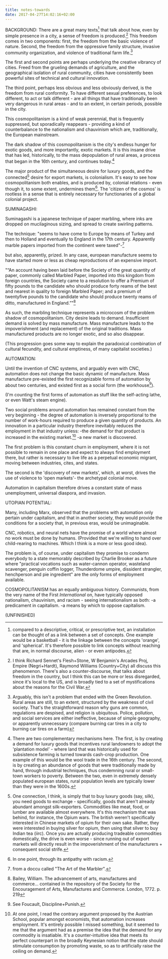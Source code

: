 ```yaml
---
title: notes-towards
date: 2017-04-27T14:02:16+02:00
---
```

BACKGROUND:
There are a great many texts[^1] that talk about how, even by simple presence in a city, a sense of freedom is produced.[^2] This freedom comes in two components: first, the freedom from the basic violence of nature. Second, the freedom from the oppressive family structure, invasive community organization, and violence of traditional farm life.[^3]

The first and second points are perhaps underlying the creative vibrancy of cities. Freed from the grueling demands of agriculture, and the geographical isolation of rural community, cities have consistently been powerful sites of technical and cultural innovation.
<!--more-->

The third point, perhaps less obvious and less obviously derived, is the freedom from rural conformity. To have different sexual preferences, to look different, to act or talk different - are all things that have traditionally been very dangerous in rural areas - and to an extent, in certain periods, possible in the city.

This cosmopolitanism is a kind of weak perennial, that is frequently suppressed, but sporadically reappears - providing a kind of counterbalance to the nationalism and chauvinism which are, traditionally, the European mainstream. 

The dark shadow of this cosmopolitanism is the city's endless hunger for exotic goods, and more importantly, exotic markets. It is this insane drive that has led, historically, to the mass depopulation of rural areas, a process that began in the 16th century, and continues today.[^4]

The major product of the simultaneous desire for luxury goods, and the connected[^5] desire for export markets, is colonialism. It's easy to see how cosmopolitanism both enables, and is produced by, colonial relations - even though it, to some extent, undermines them[^6]. The 'citizen of the cosmos' is rootless in a sense that is entirely necessary for functionaries of a global colonial project.

SUMINAGASHI:

Suminagashi is a japanese technique of paper marbling, where inks are dropped on mucilaginous sizing, and spread to create swirling patterns.

The technique:
"seems to have come to Europe by means of Turkey and then to Holland and eventually to England in the 17th century. Apparently marble papers imported from the continent were taxed"-[^7]

but also, apparently, prized. In any case, european manufacture seems to have started more or less as cheap reproductions of an expensive import.

"“An account having been laid before the Society of the great quantity of paper, commonly called Marbled Paper, imported into this kingdom from foreign countries, the Society came to a resolution to offer a Premium of fifty pounds to the candidate who should produce forty reams of the best and nearest in quality to foreign Marbled Paper; and a premium of twentyfive pounds to the candidate who should produce twenty reams of ditto, manufactured in England.”"[^8]

As such, the marbling technique represents a microcosm of the problem shadow of cosmopolitanism. City desire leads to demand. Insufficient demand is solved by mass manufacture. Mass manufacture leads to the impoverishment (and replacement) of the original traditions. Mass manufactured products are no longer exotic, and so also disappear. 

(This progression goes some way to explain the paradoxical combination of cultural fecundity, and cultural emptiness, of many capitalist societies.)

AUTOMATION:

Until the invention of CNC systems, and arguably even with CNC, automation does not change the basic dynamic of manufacture. Mass manufacture pre-existed the first recognizable forms of automation by about two centuries, and existed first as a social form (the workhouse[^9]). 

(I'm counting the first forms of automation as stuff like the self-acting lathe, or even Watt's steam engine).

Two social problems around automation has remained constant from the very beginning - the degree of automation is inversely proportional to the number of work-hours required to produce a given quantity of products. An innovation in a particular industry therefore inevitably reduces the employment in that industry unless:
-the demand for that product is increased in the existing market.[^10]
-a new market is discovered.

The first problem is this constant churn in employment, where it is not possible to remain in one place and expect to always find employment there, but rather is necessary to live life as a perpetual economic migrant, moving between industries, cites, and states.

The second is the 'discovery of new markets', which, at worst, drives the use of violence to 'open markets'- the archetypal colonial move.

Automation in capitalism therefore drives a constant state of mass unemployment, universal diaspora, and invasion. 

UTOPIAN POTENTIAL:

Many, including Marx, observed that the problems with automation only pertain under capitalism, and that in another society, they would provide the conditions for a society that, in previous eras, would be unimaginable. 

CNC, robotics, and neural nets have the promise of a world where almost no work must be done by humans. (Provided that we're willing to hand over child-rearing to machines. Which I think is a more or less good idea).

The problem is, of course, under capitalism they promise to condemn everybody to a state memorably described by Charlie Brooker as a future where "practical vocations such as water-cannon operator, wasteland scavenger, penguin coffin logger, Thunderdome umpire, dissident strangler, henchperson and pie ingredient" are the only forms of employment available.

COSMOPOLITANISM has an equally ambiguous history. Communists, from the very name of the First *International* on, have typically opposed nationalism, chauvinism, and racism - seeing internationalism as both:
-a predicament in capitalism.
-a means by which to oppose capitalism.

(UNFINISHED)



[^2]: I think Richard Sennet's Flesh+Stone, W Benjamin's Arcades Proj, Empire (Negri+Hardt), Raymond Williams (Country+City) all discuss this phenomenon. There's also a counter-discourse, that talks about freedom in the country, but I think this can be more or less disregarded, since it's local to the US, and is broadly tied to a set of mystifications about the reasons for the Civil War.

[^3]: Arguably, this isn't a problem that ended with the Green Revolution. Rural areas are still, to an extent, structured by the weakness of civil society. That's the straightforward reason why guns are common, regulations are despised, and religion is ubiquitous. Police, pollution, and social services are either ineffective, because of simple geography, or apparently unnecessary (compare burning car tires in a city to burning car tires on a farm)

[^1]: compared to a descriptive, critical, or prescriptive text, an installation can be thought of as a link between a set of concepts. One example would be a basketball - it is the linkage between the concepts 'orange', and 'spherical'. It's therefore possible to link concepts without reaching that are, in normal discourse, alien - or even antipodes. 

[^4]: There are two complementary mechanisms here. The first, is by creating a demand for luxury goods that incentives rural landowners to adopt the 'plantation model' - where land that was historically used for subsistence farming is turned towards cash-crop production. One example of this would be the wool trade in the 16th century. The second, is by creating an abundance of goods that were traditionally made by hand, through industrial techniques, thus condemning rural or small-town workers to poverty. Between the two, even in extremely densely populated european states, rural population levels are typically lower than they were in the 1600s. 

[^5]: One connection, I think, is simply that to buy luxury goods (say, silk), you need goods to exchange - specifically, goods that aren't already abundant amongst silk-exporters. Commodities like meat, food, or lumber are available almost everywhere. It's this mechanism that was behind, for instance, the Opium wars. The british weren't specifically interested in Chinese markets of opium for their own sake. Rather, they were interested in buying silver for opium, then using that silver to buy Indian tea (iirc). Once you are actually producing tradeable commodities domestically, the drive is even worse - since running out of export markets will directly result in the impoverishment of the manufacturers + consequent social strife. 

[^6]: In one point, through its antipathy with racism. 

[^7]: from a doccu called "The Art of the Marbler". 

[^8]:  Bailey, William. The advancement of arts, manufactures and commerce... contained in the repository of the Society for the Encouragement of Arts, Manufactures and Commerce. London, 1772. p. 219

[^9]:  See Foucault, Discipline+Punish.

[^10]:  At one point, I read the contrary argument proposed by the Austrian School, popular amongst economists, that automation increases employment. It's entirely possible I missed something, but it seemed to me that the argument had as a premise the idea that the demand for any commodity is insatiable. It's a counter-intuitive idea that meets its perfect counterpart in the broadly Keynesian notion that the state should stimulate consumption by promoting waste, so as to artificially raise the ceiling on demand.

